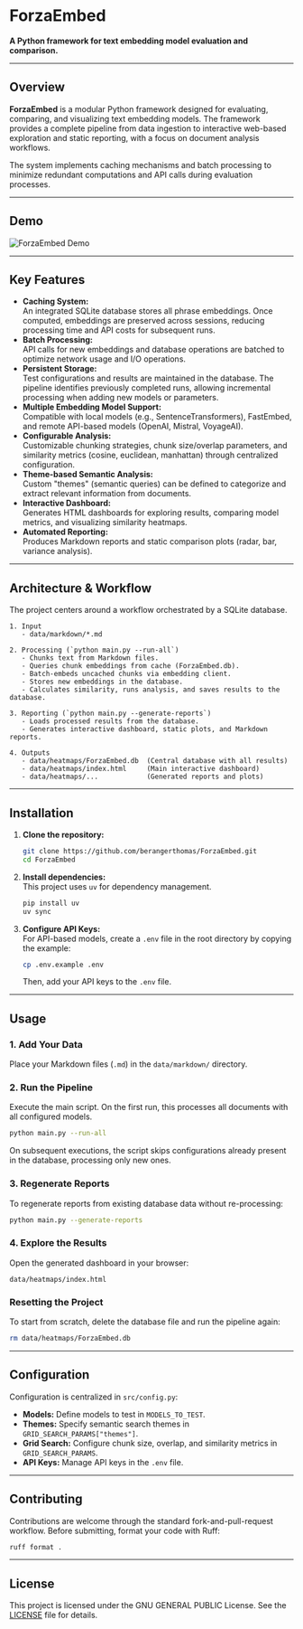# ForzaEmbed

**A Python framework for text embedding model evaluation and comparison.**

---

## Overview

**ForzaEmbed** is a modular Python framework designed for evaluating, comparing, and visualizing text embedding models. The framework provides a complete pipeline from data ingestion to interactive web-based exploration and static reporting, with a focus on document analysis workflows.

The system implements caching mechanisms and batch processing to minimize redundant computations and API calls during evaluation processes.

---

## Demo

![ForzaEmbed Demo](docs/demo.gif)

---

## Key Features

- **Caching System:**  
  An integrated SQLite database stores all phrase embeddings. Once computed, embeddings are preserved across sessions, reducing processing time and API costs for subsequent runs.
- **Batch Processing:**  
  API calls for new embeddings and database operations are batched to optimize network usage and I/O operations.
- **Persistent Storage:**  
  Test configurations and results are maintained in the database. The pipeline identifies previously completed runs, allowing incremental processing when adding new models or parameters.
- **Multiple Embedding Model Support:**  
  Compatible with local models (e.g., SentenceTransformers), FastEmbed, and remote API-based models (OpenAI, Mistral, VoyageAI).
- **Configurable Analysis:**  
  Customizable chunking strategies, chunk size/overlap parameters, and similarity metrics (cosine, euclidean, manhattan) through centralized configuration.
- **Theme-based Semantic Analysis:**  
  Custom "themes" (semantic queries) can be defined to categorize and extract relevant information from documents.
- **Interactive Dashboard:**  
  Generates HTML dashboards for exploring results, comparing model metrics, and visualizing similarity heatmaps.
- **Automated Reporting:**  
  Produces Markdown reports and static comparison plots (radar, bar, variance analysis).

---

## Architecture & Workflow

The project centers around a workflow orchestrated by a SQLite database.

```
1. Input
   - data/markdown/*.md

2. Processing (`python main.py --run-all`)
   - Chunks text from Markdown files.
   - Queries chunk embeddings from cache (ForzaEmbed.db).
   - Batch-embeds uncached chunks via embedding client.
   - Stores new embeddings in the database.
   - Calculates similarity, runs analysis, and saves results to the database.

3. Reporting (`python main.py --generate-reports`)
   - Loads processed results from the database.
   - Generates interactive dashboard, static plots, and Markdown reports.

4. Outputs
   - data/heatmaps/ForzaEmbed.db  (Central database with all results)
   - data/heatmaps/index.html     (Main interactive dashboard)
   - data/heatmaps/...            (Generated reports and plots)
```

---

## Installation

1.  **Clone the repository:**
    ```bash
    git clone https://github.com/berangerthomas/ForzaEmbed.git
    cd ForzaEmbed
    ```

2.  **Install dependencies:**  
    This project uses `uv` for dependency management.
    ```bash
    pip install uv
    uv sync
    ```

3.  **Configure API Keys:**  
    For API-based models, create a `.env` file in the root directory by copying the example:
    ```bash
    cp .env.example .env
    ```
    Then, add your API keys to the `.env` file.

---

## Usage

### 1. Add Your Data
Place your Markdown files (`.md`) in the `data/markdown/` directory.

### 2. Run the Pipeline
Execute the main script. On the first run, this processes all documents with all configured models.

```bash
python main.py --run-all
```

On subsequent executions, the script skips configurations already present in the database, processing only new ones.

### 3. Regenerate Reports
To regenerate reports from existing database data without re-processing:
```bash
python main.py --generate-reports
```

### 4. Explore the Results
Open the generated dashboard in your browser:
```
data/heatmaps/index.html
```

### Resetting the Project
To start from scratch, delete the database file and run the pipeline again:
```bash
rm data/heatmaps/ForzaEmbed.db
```

---

## Configuration

Configuration is centralized in `src/config.py`:

-   **Models:** Define models to test in `MODELS_TO_TEST`.
-   **Themes:** Specify semantic search themes in `GRID_SEARCH_PARAMS["themes"]`.
-   **Grid Search:** Configure chunk size, overlap, and similarity metrics in `GRID_SEARCH_PARAMS`.
-   **API Keys:** Manage API keys in the `.env` file.

---

## Contributing

Contributions are welcome through the standard fork-and-pull-request workflow. Before submitting, format your code with Ruff:

```bash
ruff format .
```

---

## License

This project is licensed under the GNU GENERAL PUBLIC License. See the [LICENSE](LICENSE) file for details.
